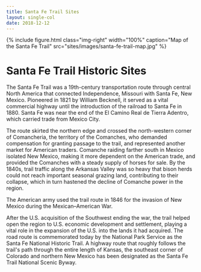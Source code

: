 ```yaml
---
title: Santa Fe Trail Sites
layout: single-col
date: 2018-12-12
---
```


{% include figure.html
  class="img-right"
  width="100%"
  caption="Map of the Santa Fe Trail"
  src="sites/images/santa-fe-trail-map.jpg"
%}

# Santa Fe Trail Historic Sites

The Santa Fe Trail was a 19th-century transportation route through central North America that connected Independence, Missouri with Santa Fe, New Mexico. Pioneered in 1821 by William Becknell, it served as a vital commercial highway until the introduction of the railroad to Santa Fe in 1880. Santa Fe was near the end of the El Camino Real de Tierra Adentro, which carried trade from Mexico City.

The route skirted the northern edge and crossed the north-western corner of Comancheria, the territory of the Comanches, who demanded compensation for granting passage to the trail, and represented another market for American traders. Comanche raiding farther south in Mexico isolated New Mexico, making it more dependent on the American trade, and provided the Comanches with a steady supply of horses for sale. By the 1840s, trail traffic along the Arkansas Valley was so heavy that bison herds could not reach important seasonal grazing land, contributing to their collapse, which in turn hastened the decline of Comanche power in the region.

The American army used the trail route in 1846 for the invasion of New Mexico during the Mexican–American War.

After the U.S. acquisition of the Southwest ending the war, the trail helped open the region to U.S. economic development and settlement, playing a vital role in the expansion of the U.S. into the lands it had acquired. The road route is commemorated today by the National Park Service as the Santa Fe National Historic Trail. A highway route that roughly follows the trail's path through the entire length of Kansas, the southeast corner of Colorado and northern New Mexico has been designated as the Santa Fe Trail National Scenic Byway.
